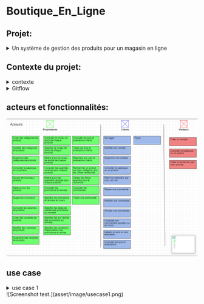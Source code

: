 ﻿# Boutique_En_Ligne
## Projet:

<details>
   <summary>Un système de gestion des produits pour un magasin en ligne</summary>
    Une entreprise de magasin en ligne souhaite gérer efficacement ses stocks de produit, ajuster les prix , permettre aux clients de faire des commandes et de             répondre aux besoins des clients de manière rapide et précise.
 </details>
  
 ## Contexte du projet:
  
  <details>
      <summary>contexte</summary>
      Vous avez été chargé de développer un système de gestion des produits pour un magasin en ligne. L'objectif est de permettre aux propriétaires du magasin de gérer       efficacement leur catalogue de produits, d'ajouter de nouveaux produits, de mettre à jour les informations existantes et de suivre les stocks. Voici un ensemble       de fonctionnalités pour le système de gestion des produits :

      **Gestion des catégories **:
      Les propriétaires du magasin doivent pouvoir créer, modifier et supprimer des catégories de produits.
      Chaque produit doit être associé à une ou plusieurs catégories pour une organisation facile du catalogue.

      Ajout et modification de produits :
      Les propriétaires du magasin doivent pouvoir ajouter de nouveaux produits en fournissant des détails tels que le nom, la description, les images, les prix, etc.
      Ils doivent également pouvoir modifier les informations existantes pour mettre à jour les prix, les descriptions, les images, etc.

      Gestion des variantes de produits :
      Certains produits peuvent avoir des variantes, tels que différentes tailles, couleurs, options, etc.
      Les propriétaires du magasin doivent pouvoir gérer ces variantes et spécifier les stocks disponibles pour chaque variante.

      Gestion des stocks :
      Le système doit permettre aux propriétaires du magasin de suivre les niveaux de stock de chaque produit.
      Ils doivent pouvoir ajouter des stocks lorsqu'ils reçoivent de nouvelles livraisons et mettre à jour les quantités vendues.


      Gestion des promotions et des remises :
      Les propriétaires du magasin doivent pouvoir définir des promotions et des remises sur certains produits ou catégories.
      Ils doivent pouvoir spécifier les dates de validité, les prix réduits, les conditions d'application, etc.


      Gestion des avis et des évaluations :
      Les clients doivent pouvoir laisser des avis et des évaluations sur les produits.
      Les propriétaires du magasin doivent pouvoir afficher, gérer et répondre à ces avis.

      Recherche et filtrage :
      Le système doit permettre aux propriétaires du magasin de rechercher des produits par nom, catégorie, prix, etc.
      Des options de filtrage avancées peuvent être fournies pour faciliter la navigation et la recherche des produits.

      Gestion des commandes :
      Le système doit être intégré à la gestion des commandes pour suivre les ventes de produits et ajuster les stocks en conséquence.

      Ce système de gestion des produits permettra aux propriétaires du magasin de gérer efficacement leur catalogue en ligne, de suivre les stocks, d'ajuster les prix       et de répondre aux besoins des clients de manière rapide et précise.

  </details>
  
  
<details>

<summary>Gitflow</summary>

### Mes branches

La branche Main est le miroir de ma production. Il est donc logique que l'on ne puisse y pousser nos modifications directement.

La branche develop centralise toutes les nouvelles fonctionnalités qui seront livrées dans la prochaine version. Ici, il va falloir se forcer à ne pas y faire de modifications directement.
  
Trois autres types de branches vont ensuite nous permettre de travailler :
 <details>
    <summary>feature</summary>
   Je développe des fonctionnalités

Je vais développer sur une branche de type feature.

git checkout -b feature/<nom> develop

Si je développe une nouvelle fonctionnalité, elle sera logiquement appliquée à la prochaine version : je crée de ce fait ma branche à partir de la branche develop.

Je commence ainsi à travailler à partir du code mis à jour pour la nouvelle version.

git checkout dev
git merge feature/<nom> --no-ff
git branch -d feature/<nom>

Lorsque j'ai fini mon travail, je rapatrie celui-ci sur la branche de développement et je supprime la branche feature qui est devenue obsolète.
  </details>
    <details>
      <summary>release</summary>
Je prépare une nouvelle version pour la mise en production

Je vais travailler sur une branche de type release.

git checkout -b release/<version> develop

Je crée la branche à partir de la branche develop, ainsi, je pourrais lancer mes tests et appliquer mes corrections pendant que mes collègues commencent déjà le développement de nouvelles fonctionnalités pour la version suivante.

git checkout dev
git merge release/<version> --no-ff

git checkout master
git merge release/<version> --no-ff
git tag <version>

git branch -d release/<version>

Lorsque tous mes tests sont passés avec succès et que ma nouvelle version est prête à être mise en production, je pousse tout sur la branche Main et je n’oublie pas d'appliquer mes corrections à la branche de développement.

Je crée aussi un tag sur le dernier commit de la branche de production avec mon numéro de version afin de m’y retrouver plus tard.

Et, enfin, je supprime la branche release car maintenant, elle ne sert plus à grand-chose.
   </details>
     <details> 
       <summary>hotfix</summary>
       Je corrige un bug en production

Je vais donc travailler sur une branche de type hotfix.

git checkout -b hotfix/<name> master

Pour ce cas particulier, je crée ma branche à partir du miroir de production. En effet, je ne veux pas que toutes les fonctionnalités de ma branche de développement se retrouvent en production lors d’une simple correction de bug.

git checkout dev
git merge hotfix/<name> --no-ff

git checkout master
git merge hotfix/<name> --no-ff
git tag <version>

git branch -d hotfix/<name>

Mon bug étant corrigé, je dois l’appliquer sur le dev et la prod. Une fois encore je versionne avec un tag sur la branche Main et je supprime la branche hotfix.
      </details>
  
   
</details>

   ## acteurs et fonctionnalités:
![Screenshot test.](asset/image/acteurs.png)

   ## use case

<details>
   <summary>use case 1 </summary>
        </details>
![Screenshot test.](asset/image/usecase1.png)
